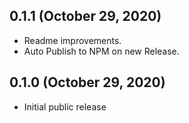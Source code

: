 ## 0.1.1 (October 29, 2020)

-   Readme improvements.
-   Auto Publish to NPM on new Release.

## 0.1.0 (October 29, 2020)

-   Initial public release
